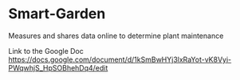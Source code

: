Smart-Garden
============

Measures and shares data online to determine plant maintenance

Link to the Google Doc
https://docs.google.com/document/d/1kSmBwHYj3lxRaYot-vK8Vyi-PWqwhjS_HpSOBhehDq4/edit
